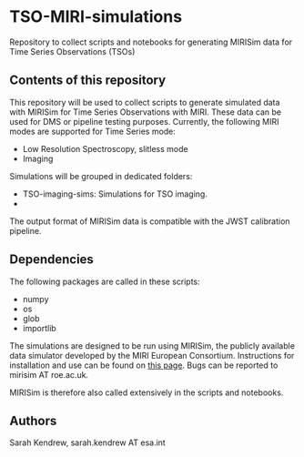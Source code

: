 # TSO-MIRI-simulations
Repository to collect scripts and notebooks for generating MIRISim data for Time Series Observations (TSOs)


## Contents of this repository

This repository will be used to collect scripts to generate simulated data with MIRISim for Time Series Observations with MIRI. These data can be used for DMS or pipeline testing purposes. Currently, the following MIRI  modes are supported for Time Series mode:

* Low Resolution Spectroscopy, slitless mode
* Imaging

Simulations will be grouped in dedicated folders:

* TSO-imaging-sims: Simulations for TSO imaging. 
* 

The output format of MIRISim data is compatible with the JWST calibration pipeline.

## Dependencies

The following packages are called in these scripts:

* numpy
* os
* glob
* importlib

The simulations are designed to be run using MIRISim, the publicly available data simulator developed by the MIRI European Consortium. Instructions for installation and use can be found on [this page](http://miri.ster.kuleuven.be/bin/view/Public/MIRISim_Public). Bugs can be reported to mirisim AT roe.ac.uk.

MIRISim is therefore also called extensively in the scripts and notebooks.

## Authors

Sarah Kendrew, sarah.kendrew AT esa.int